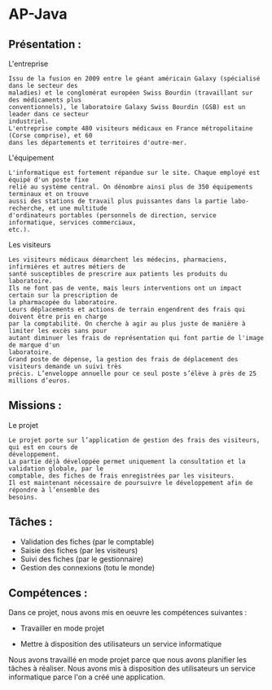 # AP-Java

## Présentation :

L'entreprise
```
Issu de la fusion en 2009 entre le géant américain Galaxy (spécialisé dans le secteur des
maladies) et le conglomérat européen Swiss Bourdin (travaillant sur des médicaments plus
conventionnels), le laboratoire Galaxy Swiss Bourdin (GSB) est un leader dans ce secteur
industriel.
L'entreprise compte 480 visiteurs médicaux en France métropolitaine (Corse comprise), et 60
dans les départements et territoires d'outre-mer.
```
L'équipement
```
L'informatique est fortement répandue sur le site. Chaque employé est équipé d'un poste fixe
relié au système central. On dénombre ainsi plus de 350 équipements terminaux et on trouve
aussi des stations de travail plus puissantes dans la partie labo-recherche, et une multitude
d'ordinateurs portables (personnels de direction, service informatique, services commerciaux,
etc.).
```
Les visiteurs
```
Les visiteurs médicaux démarchent les médecins, pharmaciens, infirmières et autres métiers de
santé susceptibles de prescrire aux patients les produits du laboratoire.
Ils ne font pas de vente, mais leurs interventions ont un impact certain sur la prescription de
la pharmacopée du laboratoire.
Leurs déplacements et actions de terrain engendrent des frais qui doivent être pris en charge
par la comptabilité. On cherche à agir au plus juste de manière à limiter les excès sans pour
autant diminuer les frais de représentation qui font partie de l'image de marque d'un
laboratoire.
Grand poste de dépense, la gestion des frais de déplacement des visiteurs demande un suivi très
précis. L’enveloppe annuelle pour ce seul poste s’élève à près de 25 millions d’euros.
```

## Missions :
Le projet
```
Le projet porte sur l’application de gestion des frais des visiteurs, qui est en cours de
développement.
La partie déjà développée permet uniquement la consultation et la validation globale, par le
comptable, des fiches de frais enregistrées par les visiteurs.
Il est maintenant nécessaire de poursuivre le développement afin de répondre à l’ensemble des
besoins.
```

## Tâches :
  * Validation des fiches (par le comptable)
  * Saisie des fiches (par les visiteurs)
  * Suivi des fiches (par le gestionnaire)
  * Gestion des connexions (totu le monde)


## Compétences :
Dans ce projet, nous avons mis en oeuvre les compétences suivantes :

- Travailler en mode projet

- Mettre à disposition des utilisateurs un service informatique

Nous avons travaillé en mode projet parce que nous avons planifier les tâches à réaliser.
Nous avons mis à disposition des utilisateurs un service informatique parce l'on a créé une application.


